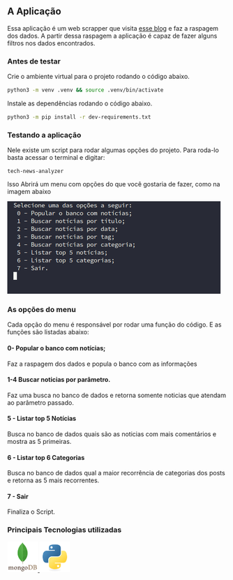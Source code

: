 ## A Aplicação

Essa aplicação é um web scrapper que visita [esse blog](https://blog.betrybe.com/) e faz a raspagem dos dados. A partir dessa raspagem a aplicação é capaz de fazer alguns filtros nos dados encontrados.

### Antes de testar

Crie o ambiente virtual para o projeto rodando o código abaixo.

```sh
python3 -m venv .venv && source .venv/bin/activate
```

Instale as dependências rodando o código abaixo.

```sh
python3 -m pip install -r dev-requirements.txt
```

### Testando a aplicação

Nele existe um script para rodar algumas opções do projeto. Para roda-lo basta acessar o terminal e digitar:

```shell
tech-news-analyzer
```

Isso Abrirá um menu com opções do que você gostaria de fazer, como na imagem abaixo

![Imagem do Menu](Menu.png)

### As opções do menu

Cada opção do menu é responsável por rodar uma função do código. E as funções são listadas abaixo:

#### 0- Popular o banco com notícias;

Faz a raspagem dos dados e popula o banco com as informações

#### 1-4 Buscar noticias por parâmetro.

Faz uma busca no banco de dados e retorna somente noticias que atendam ao parâmetro passado.

#### 5 - Listar top 5 Notícias

Busca no banco de dados quais são as noticias com mais comentários e mostra as 5 primeiras.

#### 6 - Listar top 6 Categorias

Busca no banco de dados qual a maior recorrência de categorias dos posts e retorna as 5 mais recorrentes.

#### 7 - Sair

Finaliza o Script.

### Principais Tecnologias utilizadas

<a href="https://www.mongodb.com/" target="_blank" rel="noreferrer"> <img src="https://raw.githubusercontent.com/devicons/devicon/master/icons/mongodb/mongodb-original-wordmark.svg" alt="mongodb" width="70" height="70"/> </a> <a href="https://www.python.org" target="_blank" rel="noreferrer"> <img src="https://raw.githubusercontent.com/devicons/devicon/master/icons/python/python-original.svg" alt="python" width="70" height="70"/> </a>
